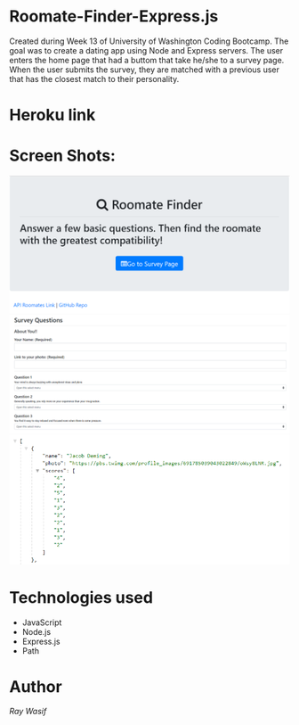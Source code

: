 # Roomate-Finder-Express.js
Created during Week 13 of University of Washington Coding Bootcamp. The goal was to create a dating app using Node and Express servers. The user enters the home page that had a buttom that take he/she to a survey page. When the user submits the survey, they are matched with a previous user that has the closest match to their personality.

# Heroku link

# Screen Shots:
![](images/homePage.PNG)
![](images/surveyPage.PNG)
![](images/api.PNG)

# Technologies used
* JavaScript
* Node.js
* Express.js
* Path
 
 # Author
 *Ray Wasif*





